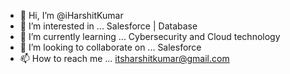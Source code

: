 - 👋 Hi, I’m @iHarshitKumar
- 👀 I’m interested in ... Salesforce | Database
- 🌱 I’m currently learning ... Cybersecurity and Cloud technology
- 💞️ I’m looking to collaborate on ...  Salesforce
- 📫 How to reach me ... itsharshitkumar@gmail.com

<!---
iHarshitKumar/iHarshitKumar is a ✨ special ✨ repository because its `README.md` (this file) appears on your GitHub profile.
You can click the Preview link to take a look at your changes.
--->
